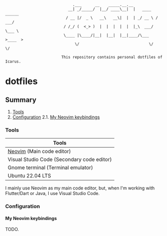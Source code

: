 ```
                              .___      __    _____.__.__
                            __| _/_____/  |__/ ____\__|  |   ____   ______
                           / __ |/  _ \   __\   __\|  |  | _/ __ \ /  ___/
                          / /_/ (  <_> )  |  |  |  |  |  |_\  ___/ \___ \
                          \____ |\____/|__|  |__|  |__|____/\___  >____  >
                               \/                               \/     \/

                         This repository contains personal dotfiles of Icarus.
```

# dotfiles

## Summary

1. [Tools](#tools)
2. [Configuration](#tools)
    2.1. [My Neovim keybindings](#my-neovim-keybindings)


### Tools

| Tools										|
|-------------------------------------------------------------------------------|
| [Neovim][] (Main code editor)				 			|
| Visual Studio Code (Secondary code editor)					|
| Gnome terminal (Terminal emulator)						|
| Ubuntu 22.04 LTS						                |

I mainly use Neovim as my main code editor, but, when I'm working with Flutter/Dart or Java, I use Visual Studio Code.

[Neovim]: https://neovim.io/

### Configuration

#### My Neovim keybindings
TODO.

